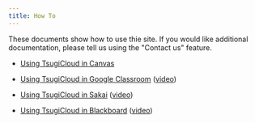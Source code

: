 ```yaml
---
title: How To
---
```


These documents show how to use thie site.  If you would like additional documentation, please tell us using the "Contact us" feature.

* [Using TsugiCloud in Canvas](canvas) 

* [Using TsugiCloud in Google Classroom](classroom) (<a href="https://www.youtube.com/watch?v=SeAsoA_fJo0" target="_blank">video</a>)

* [Using TsugiCloud in Sakai](sakai) (<a href="https://www.youtube.com/watch?v=au2_C_2PgIA" target="_blank">video</a>)

* [Using TsugiCloud in Blackboard](learn) (<a href="https://www.youtube.com/watch?v=8uNWT32ITxw" target="_blank">video</a>)
